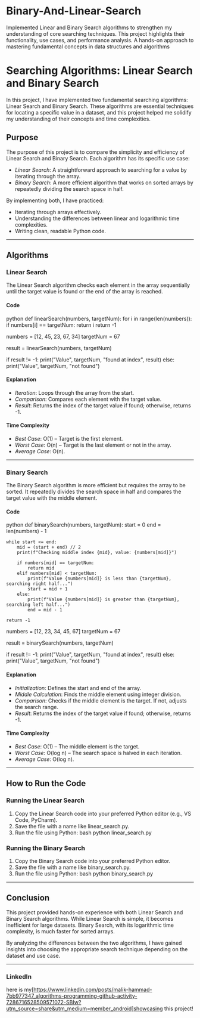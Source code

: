 # Binary-And-Linear-Search
Implemented Linear and Binary Search algorithms to strengthen my understanding of core searching techniques. This project highlights their functionality, use cases, and performance analysis. A hands-on approach to mastering fundamental concepts in data structures and algorithms
# Searching Algorithms: Linear Search and Binary Search

In this project, I have implemented two fundamental searching algorithms: Linear Search and Binary Search. These algorithms are essential techniques for locating a specific value in a dataset, and this project helped me solidify my understanding of their concepts and time complexities.

## Purpose

The purpose of this project is to compare the simplicity and efficiency of Linear Search and Binary Search. Each algorithm has its specific use case:

- *Linear Search*: A straightforward approach to searching for a value by iterating through the array.
- *Binary Search*: A more efficient algorithm that works on sorted arrays by repeatedly dividing the search space in half.

By implementing both, I have practiced:

- Iterating through arrays effectively.
- Understanding the differences between linear and logarithmic time complexities.
- Writing clean, readable Python code.

---

## Algorithms

### Linear Search

The Linear Search algorithm checks each element in the array sequentially until the target value is found or the end of the array is reached.

#### Code

python
def linearSearch(numbers, targetNum):
    for i in range(len(numbers)):
        if numbers[i] == targetNum:
            return i
    return -1

numbers = [12, 45, 23, 67, 34]
targetNum = 67

result = linearSearch(numbers, targetNum)

if result != -1:
    print("Value", targetNum, "found at index", result)
else:
    print("Value", targetNum, "not found")


#### Explanation

- *Iteration*: Loops through the array from the start.
- *Comparison*: Compares each element with the target value.
- *Result*: Returns the index of the target value if found; otherwise, returns -1.

#### Time Complexity

- *Best Case*: O(1) – Target is the first element.
- *Worst Case*: O(n) – Target is the last element or not in the array.
- *Average Case*: O(n).

---

### Binary Search

The Binary Search algorithm is more efficient but requires the array to be sorted. It repeatedly divides the search space in half and compares the target value with the middle element.

#### Code

python
def binarySearch(numbers, targetNum):
    start = 0
    end = len(numbers) - 1

    while start <= end:
        mid = (start + end) // 2
        print(f"Checking middle index {mid}, value: {numbers[mid]}")

        if numbers[mid] == targetNum:
            return mid
        elif numbers[mid] < targetNum:
            print(f"Value {numbers[mid]} is less than {targetNum}, searching right half...")
            start = mid + 1
        else:
            print(f"Value {numbers[mid]} is greater than {targetNum}, searching left half...")
            end = mid - 1

    return -1

numbers = [12, 23, 34, 45, 67]
targetNum = 67

result = binarySearch(numbers, targetNum)

if result != -1:
    print("Value", targetNum, "found at index", result)
else:
    print("Value", targetNum, "not found")


#### Explanation

- *Initialization*: Defines the start and end of the array.
- *Middle Calculation*: Finds the middle element using integer division.
- *Comparison*: Checks if the middle element is the target. If not, adjusts the search range.
- *Result*: Returns the index of the target value if found; otherwise, returns -1.

#### Time Complexity

- *Best Case*: O(1) – The middle element is the target.
- *Worst Case*: O(log n) – The search space is halved in each iteration.
- *Average Case*: O(log n).

---

## How to Run the Code

### Running the Linear Search

1. Copy the Linear Search code into your preferred Python editor (e.g., VS Code, PyCharm).
2. Save the file with a name like linear_search.py.
3. Run the file using Python:
   bash
   python linear_search.py
   

### Running the Binary Search

1. Copy the Binary Search code into your preferred Python editor.
2. Save the file with a name like binary_search.py.
3. Run the file using Python:
   bash
   python binary_search.py
   

---

## Conclusion

This project provided hands-on experience with both Linear Search and Binary Search algorithms. While Linear Search is simple, it becomes inefficient for large datasets. Binary Search, with its logarithmic time complexity, is much faster for sorted arrays.

By analyzing the differences between the two algorithms, I have gained insights into choosing the appropriate search technique depending on the dataset and use case.

---

### LinkedIn

 here is my[https://www.linkedin.com/posts/malik-hammad-7bb977347_algorithms-programming-github-activity-7286716528509571072-SBIw?utm_source=share&utm_medium=member_android]showcasing this project!
